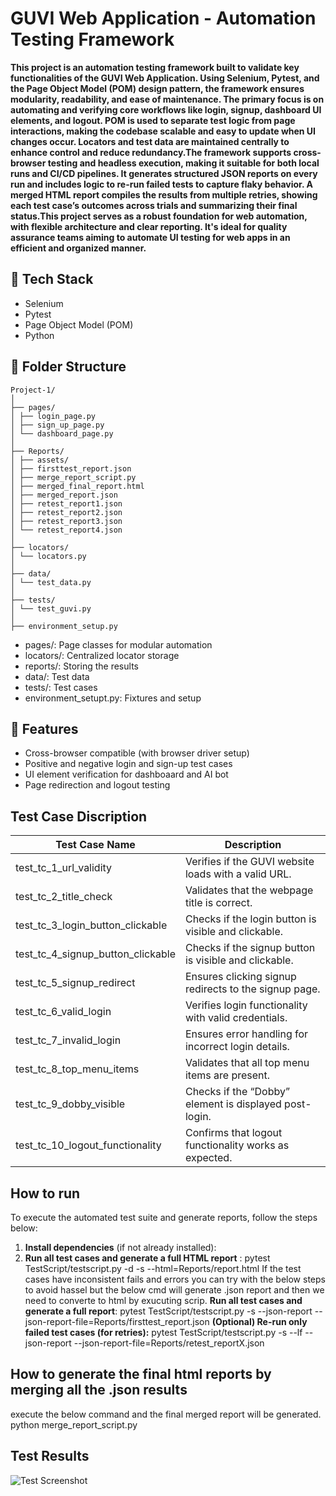 # GUVI Web Application - Automation Testing Framework

**This project is an automation testing framework built to validate key functionalities of the GUVI Web Application. Using Selenium, Pytest, and 
the Page Object Model (POM) design pattern, the framework ensures modularity, readability, and ease of maintenance.
The primary focus is on automating and verifying core workflows like login, signup, dashboard UI elements, and logout. 
POM is used to separate test logic from page interactions, making the codebase scalable and easy to update when UI changes occur. 
Locators and test data are maintained centrally to enhance control and reduce redundancy.The framework supports cross-browser testing 
and headless execution, making it suitable for both local runs and CI/CD pipelines. It generates structured JSON reports on every run 
and includes logic to re-run failed tests to capture flaky behavior. A merged HTML report compiles the results from multiple retries, 
showing each test case’s outcomes across trials and summarizing their final status.This project serves as a robust foundation for web 
automation, with flexible architecture and clear reporting. It's ideal for quality 
assurance teams aiming to automate UI testing for web apps in an efficient and organized manner.**

## 🔧 Tech Stack
- Selenium
- Pytest
- Page Object Model (POM)
- Python

## 📁 Folder Structure
```
Project-1/
│
├── pages/
│ ├── login_page.py
│ ├── sign_up_page.py
│ └── dashboard_page.py
│
├── Reports/
│ ├── assets/
│ ├── firsttest_report.json
│ ├── merge_report_script.py
│ ├── merged_final_report.html
│ ├── merged_report.json
│ ├── retest_report1.json
│ ├── retest_report2.json
│ ├── retest_report3.json
│ └── retest_report4.json
│
├── locators/
│ └── locators.py
│
├── data/
│ └── test_data.py
│
├── tests/
│ └── test_guvi.py
│
├── environment_setup.py
```

- pages/: Page classes for modular automation
- locators/: Centralized locator storage
- reports/: Storing the results
- data/: Test data
- tests/: Test cases
- environment_setupt.py: Fixtures and setup


## 🔩 Features
- Cross-browser compatible (with browser driver setup)
- Positive and negative login and sign-up test cases
- UI element verification for dashboaard and AI bot
- Page redirection and logout testing

## Test Case Discription

| Test Case Name                      | Description                                            |
| ----------------------------------- | ------------------------------------------------------ |
| test_tc_1_url_validity            | Verifies if the GUVI website loads with a valid URL.   |
| test_tc_2_title_check             | Validates that the webpage title is correct.           |
| test_tc_3_login_button_clickable  | Checks if the login button is visible and clickable.   |
| test_tc_4_signup_button_clickable | Checks if the signup button is visible and clickable.  |
| test_tc_5_signup_redirect         | Ensures clicking signup redirects to the signup page.  |
| test_tc_6_valid_login             | Verifies login functionality with valid credentials.   |
| test_tc_7_invalid_login           | Ensures error handling for incorrect login details.    |
| test_tc_8_top_menu_items          | Validates that all top menu items are present.         |
| test_tc_9_dobby_visible           | Checks if the “Dobby” element is displayed post-login. |
| test_tc_10_logout_functionality   | Confirms that logout functionality works as expected.  |


## How to run 
To execute the automated test suite and generate reports, follow the steps below:

1. **Install dependencies** (if not already installed):
2. **Run all test cases and generate a full HTML report** : pytest TestScript/testscript.py -d -s --html=Reports/report.html
   If the test cases have inconsistent fails and errors you can try with the below steps to avoid hassel but the
   below cmd will generate .json report and then we need to converte to html by exucuting scrip.
          **Run all test cases and generate a full report**: pytest TestScript/testscript.py -s --json-report --json-report-file=Reports/firsttest_report.json
          **(Optional) Re-run only failed test cases (for retries):** pytest TestScript/testscript.py -s --lf --json-report --json-report-file=Reports/retest_reportX.json
         
## How to generate the final html reports by merging all the .json results 
  execute the below command and the final merged report will be generated.
  python merge_report_script.py


## Test Results 
![Test Screenshot](Reports/TestScreenshot.png)
